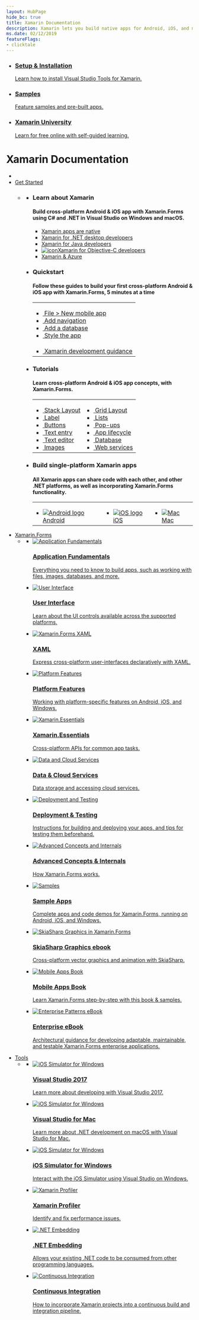 ```yaml
---
layout: HubPage
hide_bc: true
title: Xamarin Documentation
description: Xamarin lets you build native apps for Android, iOS, and macOS using .NET code and platform-specific user interfaces. Xamarin.Forms allows you to build native apps, with shared UI code written in C# or XAML.
ms.date: 02/12/2019
featureFlags:
- clicktale
---
```

<div id="main" class="v2">
    <div class="container">
        <ul class="cardsY panelContent featuredContent">
            <li>
                <a href="~/get-started/installation/index.md">
                    <div class="cardSize">
                        <div class="cardPadding">
                            <div class="card">
                                <div class="cardImageOuter">
                                    <div class="cardImage" style='background-position: 0px 0px; background-image: url("https://docs.microsoft.com/media/common/i_download-install.svg"); background-size: cover;'>
                                        <img style="display: none;" alt="Get Started" src="https://docs.microsoft.com/media/common/i_download-install.svg" data-linktype="external" data-hoverimage="https://docs.microsoft.com/media/common/i_download-install.svg">
                                    </div>
                                </div>
                                <div class="cardText">
                                    <h3 class="x-hidden-focus">Setup & Installation</h3>
                                    <p>Learn how to install Visual Studio Tools for Xamarin.</p>
                                </div>
                            </div>
                        </div>
                    </div>
                </a>
            </li>
            <li>
                <a href="~/cross-platform/samples/index.yml">
                    <div class="cardSize">
                        <div class="cardPadding">
                            <div class="card">
                                <div class="cardImageOuter">
                                    <div class="cardImage" style='background-position: 0px 0px; background-image: url("https://docs.microsoft.com/media/common/i_web-apps.svg"); background-size: cover;'>
                                        <img style="display: none;" alt="Samples" src="https://docs.microsoft.com/media/common/i_web-apps.svg" data-linktype="external" data-hoverimage="https://docs.microsoft.com/media/common/i_web-apps.svg">
                                    </div>
                                </div>
                                <div class="cardText">
                                    <h3 class="x-hidden-focus">Samples</h3>
                                    <p>Feature samples and pre-built apps.</p>
                                </div>
                            </div>
                        </div>
                    </div>
                </a>
            </li>
             <li>
                <a href="https://university.xamarin.com">
                    <div class="cardSize">
                        <div class="cardPadding">
                            <div class="card">
                                <div class="cardImageOuter">
                                    <div class="cardImage" style='background-position: 0px 0px; background-image: url("https://docs.microsoft.com/media/common/i_virtual-training.svg"); background-size: cover;'>
                                        <img style="display: none;" alt="Xamarin University" src="https://docs.microsoft.com/media/common/i_virtual-training.svg" data-linktype="external" data-hoverimage="https://docs.microsoft.com/media/common/i_virtual-training.svg">
                                    </div>
                                </div>
                                <div class="cardText">
                                    <h3 class="x-hidden-focus">Xamarin University</h3>
                                    <p>Learn for free online with self-guided learning.</p>
                                </div>
                            </div>
                        </div>
                    </div>
                </a>
            </li>
        </ul>
    </div>
    <div class="container">
        <h1 class="screenReader">Xamarin Documentation</h1>
        <ul class="pivots">
            <li>
                <li>
                <a href="#get-started">Get Started</a>
                <ul id="get-started">
                    <li>
                        <a href="#get-started1"></a>
                        <ul id="get-started1" class="cardsL">
                            <li>
                               <div class="cardSize">
                                    <div class="cardPadding">
                                        <div class="card">
                                            <div class="cardText">
                                                <h3>Learn about Xamarin</h3>
                                                <h4>Build cross-platform Android & iOS app with Xamarin.Forms using C# and .NET in Visual Studio on Windows and macOS.</h4>
                                                <ul class="noBullet">
                                                    <li><a class="barLink" href="~/cross-platform/get-started/introduction-to-mobile-development.md"><img  src="https://docs.microsoft.com/media/logos/logo_xamarin.svg" alt="" />Xamarin apps are native</a></li>
                                                    <li><a class="barLink" href="~/cross-platform/desktop/index.md"><img  src="https://docs.microsoft.com/media/logos/logo_NET.svg" alt="" />Xamarin for .NET desktop developers</a></li>
                                                    <li><a class="barLink" href="~/android/get-started/java-developers.md"><img  src="https://docs.microsoft.com/media/logos/logo_java.svg" alt="" />Xamarin for Java developers</a></li>
                                                    <li><a class="barLink" href="~/ios/get-started/objective-c-developers/index.md"><img  src="https://docs.microsoft.com/media/logos/logo_xcode.svg" alt=" icon" />Xamarin for Objective-C developers</a></li>
                                                    <li><a class="barLink" href="~/xamarin-forms/data-cloud/index.md"><img  src="https://docs.microsoft.com/media/logos/logo_azure.svg" alt="" />Xamarin & Azure</a></li>
                                                </ul>
                                            </div>
                                        </div>
                                    </div>
                                </div>
                            </li>
                            <li>
                                <div class="cardSize">
                                    <div class="cardPadding">
                                        <div class="card">
                                            <div class="cardText">
                                                <h3>Quickstart</h3>
                                                <h4>Follow these guides to build your first cross-platform Android & iOS app with Xamarin.Forms, 5 minutes at a time</h4>
                                                <table cellpadding="0" cellspacing="0" border="0">
                                                    <tr>
                                                        <td style="border-top-color:transparent!important;padding-left:0;">
                                                            <ul class="noBullet">
                                                                <li>
                                                                    <a class="barLink" href="~/get-started/quickstarts/single-page.md">
                                                                        <img src="~/media/icons/i_xaml-forms.svg" alt="">
                                                                        File > New mobile app
                                                                    </a>
                                                                </li>
                                                                <li>
                                                                    <a class="barLink" href="~/get-started/quickstarts/multi-page.md">
                                                                        <img src="https://docs.microsoft.com/media/common/i_class.svg" alt="">
                                                                        Add navigation
                                                                    </a>
                                                                </li>
                                                                <li>
                                                                    <a class="barLink" href="~/get-started/quickstarts/database.md">
                                                                        <img src="https://docs.microsoft.com/media/common/i_generic-database.svg" alt="">
                                                                        Add a database
                                                                    </a>
                                                                </li>
                                                                 <li>
                                                                    <a class="barLink" href="~/get-started/quickstarts/styling.md">
                                                                        <img src="https://review.docs.microsoft.com/xamarin/media/icons/i_user-interface.svg" alt="">
                                                                        Style the app
                                                                    </a>
                                                                </li>
                                                            </ul>
                                                        </td>
                                                    </tr>
                                                    <tr>
                                                        <td style="border-top-color:transparent!important;padding-left:0;">
                                                            <ul class="noBullet">
                                                                <li>
                                                                    <a class="barLink" href="~/cross-platform/index.yml">
                                                                    <img src="https://docs.microsoft.com/media/common/i_guidelines.svg" alt="">
                                                                    Xamarin development guidance</a>
                                                                </li>
                                                            </ul>
                                                        </td>
                                                    </tr>
                                                </table>
                                            </div>
                                        </div>
                                    </div>
                                </div>
                            </li>
                            <li>
                                <div class="cardSize">
                                    <div class="cardPadding">
                                        <div class="card">
                                            <div class="cardText">
                                                <h3>Tutorials</h3>
                                                <h4>Learn cross-platform Android & iOS app concepts, with Xamarin.Forms.</h4>
                                                <table cellpadding="0" cellspacing="0" border="0">
                                                    <tr>
                                                        <td style="border-top-color:transparent!important;padding-left:0;">
                                                            <ul class="noBullet">
                                                                <li>
                                                                    <a class="barLink" href="~/get-started/tutorials/stacklayout/index.yml">
                                                                        <img src="https://docs.microsoft.com/media/common/i_dashboard.svg" alt="">
                                                                        Stack Layout
                                                                    </a>
                                                                </li>
                                                                <li>
                                                                    <a class="barLink" href="~/get-started/tutorials/label/index.yml">
                                                                        <img src="~/media/icons/i_form-label.svg" alt="">
                                                                        Label
                                                                    </a>
                                                                </li>
                                                                <li>
                                                                    <a class="barLink" href="~/get-started/tutorials/button/index.yml">
                                                                        <img src="https://docs.microsoft.com/media/common/i_button.svg" alt="">
                                                                        Buttons
                                                                    </a>
                                                                </li>
                                                                <li>
                                                                    <a class="barLink" href="~/get-started/tutorials/entry/index.yml">
                                                                        <img src="~/media/icons/i_form-entry.svg" alt="">
                                                                        Text entry
                                                                    </a>
                                                                </li>
                                                                <li>
                                                                    <a class="barLink" href="~/get-started/tutorials/editor/index.yml">
                                                                        <img src="~/media/icons/i_form-editor.svg" alt="">
                                                                        Text editor
                                                                    </a>
                                                                </li>
                                                                <li>
                                                                    <a class="barLink" href="~/get-started/tutorials/image/index.yml">
                                                                        <img src="https://docs.microsoft.com/media/common/i_account-management.svg" alt="">
                                                                        Images
                                                                    </a>
                                                                </li>
                                                            </ul>
                                                        </td>
                                                        <td style="border-top-color:transparent!important;padding-left:0;">
                                                            <ul class="noBullet">
                                                                <li>
                                                                    <a class="barLink" href="~/get-started/tutorials/grid/index.yml">
                                                                        <img src="https://docs.microsoft.com/media/common/i_table.svg" alt="">
                                                                        Grid Layout
                                                                    </a>
                                                                </li>
                                                                <li>
                                                                    <a class="barLink" href="~/get-started/tutorials/listview/index.yml">
                                                                        <img src="https://docs.microsoft.com/media/common/i_sharepoint-list.svg" alt="">
                                                                        Lists
                                                                    </a>
                                                                </li>
                                                                <li>
                                                                    <a class="barLink" href="~/get-started/tutorials/pop-ups/index.yml">
                                                                        <img src="https://docs.microsoft.com/media/common/i_alert.svg" alt="">
                                                                        Pop-ups
                                                                    </a>
                                                                </li>                                                                
                                                                <li>
                                                                    <a class="barLink" href="~/get-started/tutorials/app-lifecycle/index.yml">
                                                                        <img src="https://docs.microsoft.com/media/common/i_agile.svg" alt="">
                                                                        App lifecycle
                                                                    </a>
                                                                </li>
                                                                <li>
                                                                    <a class="barLink" href="~/get-started/tutorials/local-database/index.yml">
                                                                        <img src="https://docs.microsoft.com/media/common/i_generic-database.svg" alt="">
                                                                        Database
                                                                    </a>
                                                                </li>
                                                                <li>
                                                                    <a class="barLink" href="~/get-started/tutorials/web-service/index.yml">
                                                                        <img src="https://docs.microsoft.com/media/common/i_server.svg" alt="">
                                                                        Web services
                                                                    </a>
                                                                </li>
                                                            </ul>
                                                        </td>
                                                    </tr>
                                                </table>
                                            </div>
                                        </div>
                                    </div>
                                </div>
                            </li>
                        </ul>
                     <div>
                        <ul class="cardsL">
                            <li>
                                <div class="cardSize">
                                    <div class="cardPadding">
                                        <div class="card">
                                            <div class="cardText">
                                                <h3>Build single-platform Xamarin apps</h3>
                                                <h4>All Xamarin apps can share code with each other, and other .NET platforms, as well as incorporating Xamarin.Forms functionality.</h4>
                                                 <table cellpadding="0" cellspacing="0" border="0"><tr><td style="border-top-color:transparent!important;padding-left:0;">
                                                <ul class="noBullet">
                                                    <li>
                                                        <a class="barLink" href="~/android/index.yml">
                                                            <img src="https://docs.microsoft.com/media/logos/logo_android.svg" alt="Android logo">
                                                            Android</a>
                                                    </li>
                                                    </ul></td><td style="border-top-color:transparent!important;padding-left:0;"><ul class="noBullet">
                                                    <li>
                                                        <a class="barLink" href="~/ios/index.yml">
                                                            <img src="https://docs.microsoft.com/media/common/i_web-apps.svg" alt="iOS logo">
                                                            iOS</a>
                                                    </li>
                                                    </ul></td><td style="border-top-color:transparent!important;padding-left:0;"><ul class="noBullet">
                                                    <li>
                                                        <a class="barLink" href="~/mac/index.yml">
                                                            <img src="https://docs.microsoft.com/media/common/i_xplat-code.svg" alt="Mac">
                                                            Mac</a>
                                                    </li>
                                                    <!--/ul></td><td style="border-top-color:transparent!important;padding-left:0;"><ul class="noBullet">
                                                    <li>
                                                        <a class="barLink" href="~/cross-platform/index.yml">
                                                            <img src="https://docs.microsoft.com/media/common/i_guidelines.svg" alt="Guidelines">
                                                            Xamarin development guidelines</a>
                                                    </li-->
                                                </ul></td></tr></table>
                                            </div>
                                        </div>
                                    </div>
                                </div>
                            </li>
                        </ul>
                    </div>
                </ul>
            </li>
            <li>
                <a href="#xamarin-forms">Xamarin.Forms</a>
                <ul id="xamarin-forms">
                    <li>
                        <a href="#XamarinForms"> </a>
                        <ul id="XamarinForms" class="cardsC">
                            <!--li>
                                <a href="~/xamarin-forms/get-started/index.md">
                                    <div class="cardSize">
                                        <div class="cardPadding">
                                            <div class="card">
                                                <div class="cardImageOuter x-hidden-focus">
                                                    <div class="cardImage bgdAccent1">
                                                        <img alt="Getting Started" src="~/media/index/xamarin-cross-platform-get-started.svg?branch=master" data-linktype="external">
                                                    </div>
                                                </div>
                                                <div class="cardText">
                                                    <h3>Getting Started</h3>
                                                    <p>Tutorials to get you up and running with Xamarin.Forms. Make sure everything is installed correctly, and build your first app.</p>
                                                </div>
                                            </div>
                                        </div>
                                    </div>
                                </a>
                            </li-->
                            <li>
                                <a href="~/xamarin-forms/app-fundamentals/index.md">
                                    <div class="cardSize">
                                        <div class="cardPadding">
                                            <div class="card">
                                                <div class="cardImageOuter x-hidden-focus">
                                                    <div class="cardImage bgdAccent1">
                                                        <img alt="Application Fundamentals" src="~/media/index/xamarin-forms-fundamentals.svg?branch=master" data-linktype="external">
                                                    </div>
                                                </div>
                                                <div class="cardText">
                                                    <h3>Application Fundamentals</h3>
                                                    <p>Everything you need to know to build apps, such as working with files, images, databases, and more.</p>
                                                </div>
                                            </div>
                                        </div>
                                    </div>
                                </a>
                            </li>
                            <li>
                                <a href="~/xamarin-forms/user-interface/index.md">
                                    <div class="cardSize">
                                        <div class="cardPadding">
                                            <div class="card">
                                                <div class="cardImageOuter x-hidden-focus">
                                                    <div class="cardImage bgdAccent1">
                                                        <img alt="User Interface" src="~/media/index/xamarin-forms-ui.svg?branch=master" data-linktype="external">
                                                    </div>
                                                </div>
                                                <div class="cardText">
                                                    <h3>User Interface</h3>
                                                    <p>Learn about the UI controls available across the supported platforms.</p>
                                                </div>
                                            </div>
                                        </div>
                                    </div>
                                </a>
                            </li>
                            <li>
                                <a href="~/xamarin-forms/xaml/index.md">
                                    <div class="cardSize">
                                        <div class="cardPadding">
                                            <div class="card">
                                                <div class="cardImageOuter x-hidden-focus">
                                                    <div class="cardImage bgdAccent1">
                                                        <img alt="Xamarin.Forms XAML" src="~/media/index/xamarin-forms-xaml.svg?branch=master" data-linktype="external">
                                                    </div>
                                                </div>
                                                <div class="cardText">
                                                    <h3>XAML</h3>
                                                    <p>Express cross-platform user-interfaces declaratively with XAML.</p>
                                                </div>
                                            </div>
                                        </div>
                                    </div>
                                </a>
                            </li>
                            <li>
                                <a href="~/xamarin-forms/platform/index.md">
                                    <div class="cardSize">
                                        <div class="cardPadding">
                                            <div class="card">
                                                <div class="cardImageOuter x-hidden-focus">
                                                    <div class="cardImage bgdAccent1">
                                                        <img alt="Platform Features" src="~/media/index/xamarin-forms-platform-features.svg?branch=master" data-linktype="external">
                                                    </div>
                                                </div>
                                                <div class="cardText">
                                                    <h3>Platform Features</h3>
                                                    <p>Working with platform-specific features on Android, iOS, and Windows.</p>
                                                </div>
                                            </div>
                                        </div>
                                    </div>
                                </a>
                            </li>
                            <li>
                                <a href="~/essentials/index.md?context=xamarin-test/xamarin-forms">
                                    <div class="cardSize">
                                        <div class="cardPadding">
                                            <div class="card">
                                                <div class="cardImageOuter x-hidden-focus">
                                                    <div class="cardImage bgdAccent1">
                                                        <img alt="Xamarin.Essentials" src="~/media/index/xamarin-essentials.svg" data-linktype="external">
                                                    </div>
                                                </div>
                                                <div class="cardText">
                                                    <h3>Xamarin.Essentials</h3>
                                                    <p>Cross-platform APIs for common app tasks.</p>
                                                </div>
                                            </div>
                                        </div>
                                    </div>
                                </a>
                            </li>
                            <li>
                                <a href="~/xamarin-forms/data-cloud/index.md">
                                    <div class="cardSize">
                                        <div class="cardPadding">
                                            <div class="card">
                                                <div class="cardImageOuter x-hidden-focus">
                                                    <div class="cardImage bgdAccent1">
                                                        <img alt="Data and Cloud Services" src="~/media/index/xamarin-forms-data-cloud.svg?branch=master" data-linktype="external">
                                                    </div>
                                                </div>
                                                <div class="cardText">
                                                    <h3>Data & Cloud Services</h3>
                                                    <p>Data storage and accessing cloud services.</p>
                                                </div>
                                            </div>
                                        </div>
                                    </div>
                                </a>
                            </li>
                            <li>
                                <a href="~/xamarin-forms/deploy-test/index.md">
                                    <div class="cardSize">
                                        <div class="cardPadding">
                                            <div class="card">
                                                <div class="cardImageOuter x-hidden-focus">
                                                    <div class="cardImage bgdAccent1">
                                                        <img alt="Deployment and Testing" src="~/media/index/xamarin-cross-platform-deployment.svg?branch=master" data-linktype="external">
                                                    </div>
                                                </div>
                                                <div class="cardText">
                                                    <h3>Deployment & Testing</h3>
                                                    <p>Instructions for building and deploying your apps, and tips for testing them beforehand.</p>
                                                </div>
                                            </div>
                                        </div>
                                    </div>
                                </a>
                            </li>
                            <li>
                                <a href="~/xamarin-forms/internals/index.md">
                                    <div class="cardSize">
                                        <div class="cardPadding">
                                            <div class="card">
                                                <div class="cardImageOuter x-hidden-focus">
                                                    <div class="cardImage bgdAccent1">
                                                        <img alt="Advanced Concepts and Internals" src="~/media/index/xamarin-forms-internals.svg?branch=master" data-linktype="external">
                                                    </div>
                                                </div>
                                                <div class="cardText">
                                                    <h3>Advanced Concepts & Internals</h3>
                                                    <p>How Xamarin.Forms works.</p>
                                                </div>
                                            </div>
                                        </div>
                                    </div>
                                </a>
                            </li>
                            <li>
                                <a href="~/xamarin-forms/samples/index.yml">
                                    <div class="cardSize">
                                        <div class="cardPadding">
                                            <div class="card">
                                                <div class="cardImageOuter x-hidden-focus">
                                                    <div class="cardImage bgdAccent1">
                                                        <img alt="Samples" src="https://docs.microsoft.com/en-us/media/illustrations/team-services-dev-ops-test.svg" data-linktype="external">
                                                    </div>
                                                </div>
                                                <div class="cardText">
                                                    <h3>Sample Apps</h3>
                                                    <p>Complete apps and code demos for Xamarin.Forms, running on Android, iOS, and Windows.</p>
                                                </div>
                                            </div>
                                        </div>
                                    </div>
                                </a>
                            </li>
                            <li>
                                <a href="~/xamarin-forms/user-interface/graphics/skiasharp/index.md">
                                    <div class="cardSize">
                                        <div class="cardPadding">
                                            <div class="card">
                                                <div class="cardImageOuter x-hidden-focus">
                                                    <div class="cardImage bgdAccent1">
                                                        <img alt="SkiaSharp Graphics in Xamarin.Forms" src="~/media/index/xamarin-graphics-skia.svg?branch=master" data-linktype="external">
                                                    </div>
                                                </div>
                                                <div class="cardText">
                                                    <h3>SkiaSharp Graphics ebook</h3>
                                                    <p>Cross-platform vector graphics and animation with SkiaSharp.</p>
                                                </div>
                                            </div>
                                        </div>
                                    </div>
                                </a>
                            </li>
                            <li>
                                <a href="~/xamarin-forms/creating-mobile-apps-xamarin-forms/index.md">
                                    <div class="cardSize">
                                        <div class="cardPadding">
                                            <div class="card">
                                                <div class="cardImageOuter x-hidden-focus">
                                                    <div class="cardImage bgdAccent1">
                                                        <img alt="Mobile Apps Book" src="~/media/index/xamarin-forms-ebook.svg?branch=master" data-linktype="external">
                                                    </div>
                                                </div>
                                                <div class="cardText">
                                                    <h3>Mobile Apps Book</h3>
                                                    <p>Learn Xamarin.Forms step-by-step with this book & samples.</p>
                                                </div>
                                            </div>
                                        </div>
                                    </div>
                                </a>
                            </li>
                            <li>
                                <a href="~/xamarin-forms/enterprise-application-patterns/index.md">
                                    <div class="cardSize">
                                        <div class="cardPadding">
                                            <div class="card">
                                                <div class="cardImageOuter x-hidden-focus">
                                                    <div class="cardImage bgdAccent1">
                                                        <img alt="Enterprise Patterns eBook" src="~/media/index/xamarin-forms-enterprise.svg?branch=master" data-linktype="external">
                                                    </div>
                                                </div>
                                                <div class="cardText">
                                                    <h3>Enterprise eBook</h3>
                                                    <p>Architectural guidance for developing adaptable, maintainable, and testable Xamarin.Forms enterprise applications.</p>
                                                </div>
                                            </div>
                                        </div>
                                    </div>
                                </a>
                            </li>
                        </ul>
                    </li>
                </ul>
            </li>
<!--
            <li>
                <a href="#platforms">Single Platform</a>
                <ul id="platforms">
                    <li>
                        <a href="#Android">Android</a>
                        <ul id="Android" class="cardsC">
                            <li>
                                <a href="~/android/get-started/index.md">
                                    <div class="cardSize">
                                        <div class="cardPadding">
                                            <div class="card">
                                                <div class="cardImageOuter x-hidden-focus">
                                                    <div class="cardImage bgdAccent1">
                                                        <img alt="Getting Started" src="~/media/index/xamarin-android-get-started.svg?branch=master" data-linktype="external">
                                                    </div>
                                                </div>
                                                <div class="cardText">
                                                    <h3>Getting Started with Android</h3>
                                                    <p>Tutorials to get you up and running with Xamarin.Android. Make sure everything is installed correctly, and build your first app.</p>
                                                </div>
                                            </div>
                                        </div>
                                    </div>
                                </a>
                            </li>
                            <li>
                                <a href="~/android/app-fundamentals/index.md">
                                    <div class="cardSize">
                                        <div class="cardPadding">
                                            <div class="card">
                                                <div class="cardImageOuter x-hidden-focus">
                                                    <div class="cardImage bgdAccent1">
                                                        <img alt="Application Fundamentals" src="~/media/index/xamarin-android-fundamentals.svg?branch=master" data-linktype="external">
                                                    </div>
                                                </div>
                                                <div class="cardText">
                                                    <h3>Application Fundamentals</h3>
                                                    <p>Everything you need to know to build apps, such as working with files, images, databases, and more.</p>
                                                </div>
                                            </div>
                                        </div>
                                    </div>
                                </a>
                            </li>
                            <li>
                                <a href="~/android/user-interface/index.md">
                                    <div class="cardSize">
                                        <div class="cardPadding">
                                            <div class="card">
                                                <div class="cardImageOuter x-hidden-focus">
                                                    <div class="cardImage bgdAccent1">
                                                        <img alt="User Interface" src="~/media/index/xamarin-android-ui.svg?branch=master" data-linktype="external">
                                                    </div>
                                                </div>
                                                <div class="cardText">
                                                    <h3>User Interface</h3>
                                                    <p>Learn about the complete set of user interface widgets available on Android.</p>
                                                </div>
                                            </div>
                                        </div>
                                    </div>
                                </a>
                            </li>
                            <li>
                                <a href="~/android/platform/index.md">
                                    <div class="cardSize">
                                        <div class="cardPadding">
                                            <div class="card">
                                                <div class="cardImageOuter x-hidden-focus">
                                                    <div class="cardImage bgdAccent1">
                                                        <img alt="Platform Features" src="~/media/index/xamarin-android-platform-features.svg?branch=master" data-linktype="external">
                                                    </div>
                                                </div>
                                                <div class="cardText">
                                                    <h3>Platform Features</h3>
                                                    <p>Working with platform-specific features and the latest additions to Android.</p>
                                                </div>
                                            </div>
                                        </div>
                                    </div>
                                </a>
                            </li>
                            <li>
                                <a href="~/essentials/index.md?context=xamarin-test/android">
                                    <div class="cardSize">
                                        <div class="cardPadding">
                                            <div class="card">
                                                <div class="cardImageOuter x-hidden-focus">
                                                    <div class="cardImage bgdAccent1">
                                                        <img alt="Xamarin.Essentials" src="/media/illustrations/sql-database-develop.svg?branch=master" data-linktype="external">
                                                    </div>
                                                </div>
                                                <div class="cardText">
                                                    <h3>Xamarin.Essentials</h3>
                                                    <p>Cross-platform APIs for common app tasks.</p>
                                                </div>
                                            </div>
                                        </div>
                                    </div>
                                </a>
                            </li>
                            <li>
                                <a href="~/android/deploy-test/index.md">
                                    <div class="cardSize">
                                        <div class="cardPadding">
                                            <div class="card">
                                                <div class="cardImageOuter x-hidden-focus">
                                                    <div class="cardImage bgdAccent1">
                                                        <img alt="Deployment and Testing" src="~/media/index/xamarin-cross-platform-deployment.svg?branch=master" data-linktype="external">
                                                    </div>
                                                </div>
                                                <div class="cardText">
                                                    <h3>Deployment & Testing</h3>
                                                    <p>Instructions for building and deploying your apps, and tips for testing them beforehand.</p>
                                                </div>
                                            </div>
                                        </div>
                                    </div>
                                </a>
                            </li>
                            <li>
                                <a href="~/android/data-cloud/index.md">
                                    <div class="cardSize">
                                        <div class="cardPadding">
                                            <div class="card">
                                                <div class="cardImageOuter x-hidden-focus">
                                                    <div class="cardImage bgdAccent1">
                                                        <img alt="Data and Cloud Services" src="~/media/index/xamarin-android-data-cloud.svg?branch=master" data-linktype="external">
                                                    </div>
                                                </div>
                                                <div class="cardText">
                                                    <h3>Data & Cloud Services</h3>
                                                    <p>Data storage and accessing cloud services.</p>
                                                </div>
                                            </div>
                                        </div>
                                    </div>
                                </a>
                            </li>
                            <li>
                                <a href="~/android/internals/index.md">
                                    <div class="cardSize">
                                        <div class="cardPadding">
                                            <div class="card">
                                                <div class="cardImageOuter x-hidden-focus">
                                                    <div class="cardImage bgdAccent1">
                                                        <img alt="Advanced Concepts and Internals" src="~/media/index/xamarin-android-internals.svg?branch=master" data-linktype="external">
                                                    </div>
                                                </div>
                                                <div class="cardText">
                                                    <h3>Advanced Concepts & Internals</h3>
                                                    <p>How Xamarin.Android works.</p>
                                                </div>
                                            </div>
                                        </div>
                                    </div>
                                </a>
                            </li>
                            <li>
                                <a href="~/android/wear/index.md">
                                    <div class="cardSize">
                                        <div class="cardPadding">
                                            <div class="card">
                                                <div class="cardImageOuter x-hidden-focus">
                                                    <div class="cardImage bgdAccent1">
                                                        <img alt="Android Wear" src="~/media/index/xamarin-android-wear.svg?branch=master" data-linktype="external">
                                                    </div>
                                                </div>
                                                <div class="cardText">
                                                    <h3>Wear</h3>
                                                    <p>Building apps for Android Wear.</p>
                                                </div>
                                            </div>
                                        </div>
                                    </div>
                                </a>
                            </li>
                            <li>
                                <a href="~/android/samples/index.yml">
                                    <div class="cardSize">
                                        <div class="cardPadding">
                                            <div class="card">
                                                <div class="cardImageOuter x-hidden-focus">
                                                    <div class="cardImage bgdAccent1">
                                                        <img alt="Samples" src="https://docs.microsoft.com/en-us/media/illustrations/team-services-dev-ops-test.svg" data-linktype="external">
                                                    </div>
                                                </div>
                                                <div class="cardText">
                                                    <h3>Sample Apps</h3>
                                                    <p>Android phone and tablet samples to get you up and running.</p>
                                                </div>
                                            </div>
                                        </div>
                                    </div>
                                </a>
                            </li>
                        </ul>
                    </li>
                    <li>
                        <a href="#iOS">iOS</a>
                        <ul id="iOS" class="cardsC">
                            <li>
                                <a href="~/ios/get-started/index.md">
                                    <div class="cardSize">
                                        <div class="cardPadding">
                                            <div class="card">
                                                <div class="cardImageOuter x-hidden-focus">
                                                    <div class="cardImage bgdAccent1">
                                                        <img alt="Getting Started" src="~/media/index/xamarin-ios-get-started.svg?branch=master" data-linktype="external">
                                                    </div>
                                                </div>
                                                <div class="cardText">
                                                    <h3>Getting Started</h3>
                                                    <p>Tutorials to get you up and running with Xamarin.iOS. Make sure everything is installed correctly, and build your first app.</p>
                                                </div>
                                            </div>
                                        </div>
                                    </div>
                                </a>
                            </li>
                            <li>
                                <a href="~/ios/app-fundamentals/index.md">
                                    <div class="cardSize">
                                        <div class="cardPadding">
                                            <div class="card">
                                                <div class="cardImageOuter x-hidden-focus">
                                                    <div class="cardImage bgdAccent1">
                                                        <img alt="Application Fundamentals" src="~/media/index/xamarin-ios-fundamentals.svg?branch=master" data-linktype="external">
                                                    </div>
                                                </div>
                                                <div class="cardText">
                                                    <h3>Application Fundamentals</h3>
                                                    <p>Everything you need to know to build apps, such as working with files, images, databases, and more.</p>
                                                </div>
                                            </div>
                                        </div>
                                    </div>
                                </a>
                            </li>
                            <li>
                                <a href="~/ios/user-interface/index.md">
                                    <div class="cardSize">
                                        <div class="cardPadding">
                                            <div class="card">
                                                <div class="cardImageOuter x-hidden-focus">
                                                    <div class="cardImage bgdAccent1">
                                                        <img alt="User Interface" src="~/media/index/xamarin-ios-ui.svg?branch=master" data-linktype="external">
                                                    </div>
                                                </div>
                                                <div class="cardText">
                                                    <h3>User Interface</h3>
                                                    <p>Learn about the complete set of UIKit controls available on iOS.</p>
                                                </div>
                                            </div>
                                        </div>
                                    </div>
                                </a>
                            </li>
                            <li>
                                <a href="~/ios/platform/index.md">
                                    <div class="cardSize">
                                        <div class="cardPadding">
                                            <div class="card">
                                                <div class="cardImageOuter x-hidden-focus">
                                                    <div class="cardImage bgdAccent1">
                                                        <img alt="Platform Features" src="~/media/index/xamarin-ios-features.svg?branch=master" data-linktype="external">
                                                    </div>
                                                </div>
                                                <div class="cardText">
                                                    <h3>Platform Features</h3>
                                                    <p>Working with platform-specific features like FaceID and ARKit, and the latest additions to iOS.</p>
                                                </div>
                                            </div>
                                        </div>
                                    </div>
                                </a>
                            </li>
                            <li>
                                <a href="~/essentials/index.md?context=xamarin-test/ios">
                                    <div class="cardSize">
                                        <div class="cardPadding">
                                            <div class="card">
                                                <div class="cardImageOuter x-hidden-focus">
                                                    <div class="cardImage bgdAccent1">
                                                        <img alt="Xamarin.Essentials" src="/media/illustrations/sql-database-develop.svg?branch=master" data-linktype="external">
                                                    </div>
                                                </div>
                                                <div class="cardText">
                                                    <h3>Xamarin.Essentials</h3>
                                                    <p>Cross-platform APIs for common app tasks.</p>
                                                </div>
                                            </div>
                                        </div>
                                    </div>
                                </a>
                            </li>
                            <li>
                                <a href="~/ios/deploy-test/index.md">
                                    <div class="cardSize">
                                        <div class="cardPadding">
                                            <div class="card">
                                                <div class="cardImageOuter x-hidden-focus">
                                                    <div class="cardImage bgdAccent1">
                                                        <img alt="Deployment and Testing" src="~/media/index/xamarin-cross-platform-deployment.svg?branch=master" data-linktype="external">
                                                    </div>
                                                </div>
                                                <div class="cardText">
                                                    <h3>Deployment & Testing</h3>
                                                    <p>Instructions for building and deploying your apps, and tips for testing them beforehand.</p>
                                                </div>
                                            </div>
                                        </div>
                                    </div>
                                </a>
                            </li>
                            <li>
                                <a href="~/ios/data-cloud/index.md">
                                    <div class="cardSize">
                                        <div class="cardPadding">
                                            <div class="card">
                                                <div class="cardImageOuter x-hidden-focus">
                                                    <div class="cardImage bgdAccent1">
                                                        <img alt="Data and Cloud Services" src="~/media/index/xamarin-ios-data-cloud.svg?branch=master" data-linktype="external">
                                                    </div>
                                                </div>
                                                <div class="cardText">
                                                    <h3>Data & Cloud Services</h3>
                                                    <p>Data storage and accessing cloud services.</p>
                                                </div>
                                            </div>
                                        </div>
                                    </div>
                                </a>
                            </li>
                            <li>
                                <a href="~/ios/internals/index.md">
                                    <div class="cardSize">
                                        <div class="cardPadding">
                                            <div class="card">
                                                <div class="cardImageOuter x-hidden-focus">
                                                    <div class="cardImage bgdAccent1">
                                                        <img alt="Advanced Concepts and Internals" src="~/media/index/xamarin-ios-internals.svg?branch=master" data-linktype="external">
                                                    </div>
                                                </div>
                                                <div class="cardText">
                                                    <h3>Advanced Concepts & Internals</h3>
                                                    <p>How Xamarin.iOS works.</p>
                                                </div>
                                            </div>
                                        </div>
                                    </div>
                                </a>
                            </li>
                            <li>
                                <a href="~/ios/watchos/index.md">
                                    <div class="cardSize">
                                        <div class="cardPadding">
                                            <div class="card">
                                                <div class="cardImageOuter x-hidden-focus">
                                                    <div class="cardImage bgdAccent1">
                                                        <img alt="watchOS" src="~/media/index/xamarin-ios-watchos.svg?branch=master" data-linktype="external">
                                                    </div>
                                                </div>
                                                <div class="cardText">
                                                    <h3>watchOS</h3>
                                                    <p>Building apps for watchOS.</p>
                                                </div>
                                            </div>
                                        </div>
                                    </div>
                                </a>
                            </li>
                            <li>
                                <a href="~/ios/tvos/index.md">
                                    <div class="cardSize">
                                        <div class="cardPadding">
                                            <div class="card">
                                                <div class="cardImageOuter x-hidden-focus">
                                                    <div class="cardImage bgdAccent1">
                                                        <img alt="tvOS" src="~/media/index/xamarin-ios-tvos.svg?branch=master" data-linktype="external">
                                                    </div>
                                                </div>
                                                <div class="cardText">
                                                    <h3>tvOS</h3>
                                                    <p>Creating TV apps using tvOS.</p>
                                                </div>
                                            </div>
                                        </div>
                                    </div>
                                </a>
                            </li>
                            <li>
                                <a href="~/ios/samples/index.yml">
                                    <div class="cardSize">
                                        <div class="cardPadding">
                                            <div class="card">
                                                <div class="cardImageOuter x-hidden-focus">
                                                    <div class="cardImage bgdAccent1">
                                                        <img alt="Samples" src="https://docs.microsoft.com/en-us/media/illustrations/team-services-dev-ops-test.svg" data-linktype="external">
                                                    </div>
                                                </div>
                                                <div class="cardText">
                                                    <h3>Sample Apps</h3>
                                                    <p>Apps and code demos for iPhone, iPad, Apple Watch, and Apple TV.</p>
                                                </div>
                                            </div>
                                        </div>
                                    </div>
                                </a>
                            </li>
                        </ul>
                    </li>
                    <li>
                        <a data-default="true" href="#Mac">Mac</a>
                        <ul id="Mac" class="cardsC">
                            <li>
                                <a href="~/mac/get-started/index.md">
                                    <div class="cardSize">
                                        <div class="cardPadding">
                                            <div class="card">
                                                <div class="cardImageOuter x-hidden-focus">
                                                    <div class="cardImage bgdAccent1">
                                                        <img alt="Getting Started" src="~/media/index/xamarin-mac-get-started.svg?branch=master" data-linktype="external">
                                                    </div>
                                                </div>
                                                <div class="cardText">
                                                    <h3>Getting Started</h3>
                                                    <p>Tutorials to get you up and running with Xamarin.Mac. Make sure everything is installed correctly, and build your first app.</p>
                                                </div>
                                            </div>
                                        </div>
                                    </div>
                                </a>
                            </li>
                            <li>
                                <a href="~/mac/app-fundamentals/index.md">
                                    <div class="cardSize">
                                        <div class="cardPadding">
                                            <div class="card">
                                                <div class="cardImageOuter x-hidden-focus">
                                                    <div class="cardImage bgdAccent1">
                                                        <img alt="Application Fundamentals" src="~/media/index/xamarin-mac-fundamentals.svg?branch=master" data-linktype="external">
                                                    </div>
                                                </div>
                                                <div class="cardText">
                                                    <h3>Application Fundamentals</h3>
                                                    <p>Everything you need to know to build apps, such as working with files, images, databases, and more.</p>
                                                </div>
                                            </div>
                                        </div>
                                    </div>
                                </a>
                            </li>
                            <li>
                                <a href="~/mac/user-interface/index.md">
                                    <div class="cardSize">
                                        <div class="cardPadding">
                                            <div class="card">
                                                <div class="cardImageOuter x-hidden-focus">
                                                    <div class="cardImage bgdAccent1">
                                                        <img alt="User Interface" src="~/media/index/xamarin-mac-ui.svg?branch=master" data-linktype="external">
                                                    </div>
                                                </div>
                                                <div class="cardText">
                                                    <h3>User Interface</h3>
                                                    <p>Learn about the complete set of AppKit controls available on macOS.</p>
                                                </div>
                                            </div>
                                        </div>
                                    </div>
                                </a>
                            </li>
                            <li>
                                <a href="~/mac/platform/index.md">
                                    <div class="cardSize">
                                        <div class="cardPadding">
                                            <div class="card">
                                                <div class="cardImageOuter x-hidden-focus">
                                                    <div class="cardImage bgdAccent1">
                                                        <img alt="Platform Features" src="~/media/index/xamarin-mac-platform-features.svg?branch=master" data-linktype="external">
                                                    </div>
                                                </div>
                                                <div class="cardText">
                                                    <h3>Platform Features</h3>
                                                    <p>Working with platform-specific features and the latest additions to macOS.</p>
                                                </div>
                                            </div>
                                        </div>
                                    </div>
                                </a>
                            </li>
                            <li>
                                <a href="~/essentials/index.md?context=xamarin-test/mac">
                                    <div class="cardSize">
                                        <div class="cardPadding">
                                            <div class="card">
                                                <div class="cardImageOuter x-hidden-focus">
                                                    <div class="cardImage bgdAccent1">
                                                        <img alt="Xamarin.Essentials" src="/media/illustrations/sql-database-develop.svg?branch=master" data-linktype="external">
                                                    </div>
                                                </div>
                                                <div class="cardText">
                                                    <h3>Xamarin.Essentials</h3>
                                                    <p>Cross-platform APIs for common app tasks.</p>
                                                </div>
                                            </div>
                                        </div>
                                    </div>
                                </a>
                            </li>
                            <li>
                                <a href="~/mac/deploy-test/index.md">
                                    <div class="cardSize">
                                        <div class="cardPadding">
                                            <div class="card">
                                                <div class="cardImageOuter x-hidden-focus">
                                                    <div class="cardImage bgdAccent1">
                                                        <img alt="Deployment and Testing" src="~/media/index/xamarin-cross-platform-deployment.svg?branch=master" data-linktype="external">
                                                    </div>
                                                </div>
                                                <div class="cardText">
                                                    <h3>Deployment & Testing</h3>
                                                    <p>Instructions for building and deploying your apps, and tips for testing them beforehand.</p>
                                                </div>
                                            </div>
                                        </div>
                                    </div>
                                </a>
                            </li>
                            <li>
                                <a href="~/mac/internals/index.md">
                                    <div class="cardSize">
                                        <div class="cardPadding">
                                            <div class="card">
                                                <div class="cardImageOuter x-hidden-focus">
                                                    <div class="cardImage bgdAccent1">
                                                        <img alt="Advanced Concepts and Internals" src="~/media/index/xamarin-mac-internals.svg?branch=master" data-linktype="external">
                                                    </div>
                                                </div>
                                                <div class="cardText">
                                                    <h3>Advanced Concepts & Internals</h3>
                                                    <p>How Xamarin.Mac works.</p>
                                                </div>
                                            </div>
                                        </div>
                                    </div>
                                </a>
                            </li>
                            <li>
                                <a href="~/mac/samples/index.yml">
                                    <div class="cardSize">
                                        <div class="cardPadding">
                                            <div class="card">
                                                <div class="cardImageOuter x-hidden-focus">
                                                    <div class="cardImage bgdAccent1">
                                                        <img alt="Samples" src="https://docs.microsoft.com/en-us/media/illustrations/team-services-dev-ops-test.svg" data-linktype="external">
                                                    </div>
                                                </div>
                                                <div class="cardText">
                                                    <h3>Sample Apps</h3>
                                                    <p>macOS sample apps to get you started with C# development for the Mac desktop.</p>
                                                </div>
                                            </div>
                                        </div>
                                    </div>
                                </a>
                            </li>
                        </ul>
                    </li>
                    <li>
                        <a data-default="true" href="#Cross-Platform">Cross-Platform</a>
                        <ul id="Cross-Platform" class="cardsC">
                            <li>
                                <a href="~/cross-platform/get-started/index.md">
                                    <div class="cardSize">
                                        <div class="cardPadding">
                                            <div class="card">
                                                <div class="cardImageOuter x-hidden-focus">
                                                    <div class="cardImage bgdAccent1">
                                                        <img alt="Getting Started" src="~/media/index/xamarin-cross-platform-get-started.svg?branch=master" data-linktype="external">
                                                    </div>
                                                </div>
                                                <div class="cardText">
                                                    <h3>Getting Started</h3>
                                                    <p>Get started building cross-platform apps for desktop and mobile platforms using Xamarin for Android, iOS, macOS, UWP, and more.</p>
                                                </div>
                                            </div>
                                        </div>
                                    </div>
                                </a>
                            </li>
                            <li>
                                <a href="~/cross-platform/app-fundamentals/index.md">
                                    <div class="cardSize">
                                        <div class="cardPadding">
                                            <div class="card">
                                                <div class="cardImageOuter x-hidden-focus">
                                                    <div class="cardImage bgdAccent1">
                                                        <img alt="Application Fundamentals" src="~/media/index/xamarin-cross-platform-fundamentals.svg?branch=master" data-linktype="external">
                                                    </div>
                                                </div>
                                                <div class="cardText">
                                                    <h3>Application Fundamentals</h3>
                                                    <p>Learn about the basics of writing sharable code for basic tasks like file handling, images, etc.</p>
                                                </div>
                                            </div>
                                        </div>
                                    </div>
                                </a>
                            </li>
                            <li>
                                <a href="~/cross-platform/platform/index.md">
                                    <div class="cardSize">
                                        <div class="cardPadding">
                                            <div class="card">
                                                <div class="cardImageOuter x-hidden-focus">
                                                    <div class="cardImage bgdAccent1">
                                                        <img alt="Platform Features" src="~/media/index/xamarin-cross-platform-platform-features.svg?branch=master" data-linktype="external">
                                                    </div>
                                                </div>
                                                <div class="cardText">
                                                    <h3>Platform Features</h3>
                                                    <p>Working with platform-specific features like FaceID and ARKit, and the latest additions to iOS.</p>
                                                </div>
                                            </div>
                                        </div>
                                    </div>
                                </a>
                            </li>
                            <li>
                                <a href="~/cross-platform/deploy-test/index.md">
                                    <div class="cardSize">
                                        <div class="cardPadding">
                                            <div class="card">
                                                <div class="cardImageOuter x-hidden-focus">
                                                    <div class="cardImage bgdAccent1">
                                                        <img alt="Deployment and Testing" src="~/media/index/xamarin-cross-platform-deployment.svg?branch=master" data-linktype="external">
                                                    </div>
                                                </div>
                                                <div class="cardText">
                                                    <h3>Deployment & Testing</h3>
                                                    <p>Building and deploying apps for multiple platforms.</p>
                                                </div>
                                            </div>
                                        </div>
                                    </div>
                                </a>
                            </li>
                            <li>
                                <a href="~/cross-platform/internals/index.md">
                                    <div class="cardSize">
                                        <div class="cardPadding">
                                            <div class="card">
                                                <div class="cardImageOuter x-hidden-focus">
                                                    <div class="cardImage bgdAccent1">
                                                        <img alt="Advanced Concepts and Internals" src="~/media/index/xamarin-cross-platform-advanced-topics.svg?branch=master" data-linktype="external">
                                                    </div>
                                                </div>
                                                <div class="cardText">
                                                    <h3>Advanced Concepts & Internals</h3>
                                                    <p>Additional information about Xamarin internals and assistance with features like localization and accessibility.</p>
                                                </div>
                                            </div>
                                        </div>
                                    </div>
                                </a>
                            </li>
                            <li>
                                <a href="~/cross-platform/samples/index.yml">
                                    <div class="cardSize">
                                        <div class="cardPadding">
                                            <div class="card">
                                                <div class="cardImageOuter x-hidden-focus">
                                                    <div class="cardImage bgdAccent1">
                                                        <img alt="Samples" src="https://docs.microsoft.com/en-us/media/illustrations/team-services-dev-ops-test.svg" data-linktype="external">
                                                    </div>
                                                </div>
                                                <div class="cardText">
                                                    <h3>Samples</h3>
                                                    <p>Cross-platform pre-built apps to try out Xamarin.</p>
                                                </div>
                                            </div>
                                        </div>
                                    </div>
                                </a>
                            </li>
                        </ul>
                    </li>
                </ul>
            </li>
-->
            <li>
                <a href="#tools">Tools</a>
                <ul id="tools">
                    <li>
                        <a href="#architecture1"></a>
                        <ul id="architecture1" class="cardsC">
<li>
                                <a href="/visualstudio/ide/">
                                    <div class="cardSize">
                                        <div class="cardPadding">
                                            <div class="card">
                                                <div class="cardImageOuter">
                                                    <div class="cardImage bgdAccent1">
                                                        <img src="~/media/index/xamarin-tools-live-player.svg?branch=master" alt="iOS Simulator for Windows" />
                                                    </div>
                                                </div>
                                                <div class="cardText">
                                                    <h3>Visual Studio 2017</h3>
                                                    <p>Learn more about developing with Visual Studio 2017.</p>
                                                </div>
                                            </div>
                                        </div>
                                    </div>
                                </a>
                            </li>
<li>
                                <a href="/visualstudio/mac/">
                                    <div class="cardSize">
                                        <div class="cardPadding">
                                            <div class="card">
                                                <div class="cardImageOuter">
                                                    <div class="cardImage bgdAccent1">
                                                        <img src="~/media/index/xamarin-tools-live-player.svg?branch=master" alt="iOS Simulator for Windows" />
                                                    </div>
                                                </div>
                                                <div class="cardText">
                                                    <h3>Visual Studio for Mac</h3>
                                                    <p>Learn more about .NET development on macOS with Visual Studio for Mac.</p>
                                                </div>
                                            </div>
                                        </div>
                                    </div>
                                </a>
                            </li>
                            <li>
                                <a href="~/tools/ios-simulator/index.md">
                                    <div class="cardSize">
                                        <div class="cardPadding">
                                            <div class="card">
                                                <div class="cardImageOuter">
                                                    <div class="cardImage bgdAccent1">
                                                        <img src="~/media/index/xamarin-tools-windows-simulator.svg?branch=master" alt="iOS Simulator for Windows" />
                                                    </div>
                                                </div>
                                                <div class="cardText">
                                                    <h3>iOS Simulator for Windows</h3>
                                                    <p>Interact with the iOS Simulator using Visual Studio on Windows.</p>
                                                </div>
                                            </div>
                                        </div>
                                    </div>
                                </a>
                            </li>
                            <!--li>
                                <a href="~/tools/inspector/index.md">
                                    <div class="cardSize">
                                        <div class="cardPadding">
                                            <div class="card">
                                                <div class="cardImageOuter">
                                                    <div class="cardImage bgdAccent1">
                                                        <img src="~/media/index/xamarin-tools-inspector.svg?branch=master" alt="Xamarin Inspector" />
                                                    </div>
                                                </div>
                                                <div class="cardText">
                                                    <h3>Xamarin Inspector</h3>
                                                    <p>Understand and debug your user interface.</p>
                                                </div>
                                            </div>
                                        </div>
                                    </div>
                                </a>
                            </li-->
                            <li>
                                <a href="~/tools/profiler/index.md">
                                    <div class="cardSize">
                                        <div class="cardPadding">
                                            <div class="card">
                                                <div class="cardImageOuter">
                                                    <div class="cardImage bgdAccent1">
                                                        <img src="~/media/index/xamarin-tools-profiler.svg?branch=master" alt="Xamarin Profiler" />
                                                    </div>
                                                </div>
                                                <div class="cardText">
                                                    <h3>Xamarin Profiler</h3>
                                                    <p>Identify and fix performance issues.</p>
                                                </div>
                                            </div>
                                        </div>
                                    </div>
                                </a>
                            </li>
                            <li>
                                <a href="~/tools/dotnet-embedding/index.md">
                                    <div class="cardSize">
                                        <div class="cardPadding">
                                            <div class="card">
                                                <div class="cardImageOuter">
                                                    <div class="cardImage bgdAccent1">
                                                        <img src="~/media/index/xamarin-cross-platform-dotnet-embedding.svg" alt=".NET Embedding" />
                                                    </div>
                                                </div>
                                                <div class="cardText">
                                                    <h3>.NET Embedding</h3>
                                                    <p>Allows your existing .NET code to be consumed from other programming languages.</p>
                                                </div>
                                            </div>
                                        </div>
                                    </div>
                                </a>
                            </li>
                            <li>
                                <a href="~/tools/ci/index.md">
                                    <div class="cardSize">
                                        <div class="cardPadding">
                                            <div class="card">
                                                <div class="cardImageOuter">
                                                    <div class="cardImage bgdAccent1">
                                                        <img src="https://docs.microsoft.com/en-us/media/illustrations/teams-fast-track.svg" alt="Continuous Integration" />
                                                    </div>
                                                </div>
                                                <div class="cardText">
                                                    <h3>Continuous Integration</h3>
                                                    <p>How to incorporate Xamarin projects into a continuous build and integration pipeline.</p>
                                                </div>
                                            </div>
                                        </div>
                                    </div>
                                </a>
                            </li>
                        </ul>
                    </li>
                </ul>
            </li>
        </ul>
    </div>
</div>
